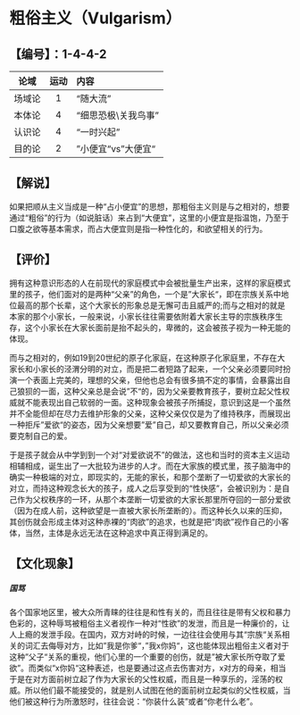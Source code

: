 # 粗俗主义（Vulgarism）
## 【编号】：1-4-4-2
| 论域 | 运动           | 内容 |
|:----:|:----------------:|:-----|
| 场域论   |1 |  “随大流”  |
| 本体论   | 4|  “细思恐极\关我鸟事”  |
| 认识论   |4 |  “一时兴起”  |
| 目的论   | 2|  ”小便宜“vs”大便宜“  |

## 【解说】
如果把顺从主义当成是一种“占小便宜”的思想，那粗俗主义则是与之相对的，想要通过“粗俗”的行为（如说脏话）来占到“大便宜”，这里的小便宜是指温饱，乃至于口腹之欲等基本需求，而占大便宜则是指一种性化的，和欲望相关的行为。
## 【评价】
拥有这种意识形态的人在前现代的家庭模式中会被批量生产出来，这样的家庭模式里的孩子，他们面对的是两种“父亲”的角色，一个是”大家长“，即在宗族关系中地位最高的那个长辈，这个大家长的形象总是无懈可击且威严的;而与之相对的就是本家的那个小家长，一般来说，小家长往往需要依附着大家长主导的宗族秩序生存，这个小家长在大家长面前是抬不起头的，卑微的，这会被孩子视为一种无能的体现。

而与之相对的，例如19到20世纪的原子化家庭，在这种原子化家庭里，不存在大家长和小家长的泾渭分明的对立，而是把二者短路了起来，一个父亲必须要同时扮演一个表面上完美的，理想的父亲，但他也总会有很多搞不定的事情，会暴露出自己狼狈的一面，这种父亲总是会说”不“的，因为父亲要教育孩子，要树立起父性权威就不能表现出自己软弱的一面。这种现象会被孩子所捕捉，意识到这是一个虽然并不全能但却在尽力去维护形象的父亲，这种父亲仅仅是为了维持秩序，而展现出一种拒斥”爱欲“的姿态，因为父亲想要”爱”自己，却又要教育自己，所以父亲必须要克制自己的爱。

于是孩子就会从中学到到一个对“对爱欲说不”的做法，这也和当时的资本主义运动相辅相成，诞生出了一大批较为进步的人才。而在大家族的模式里，孩子脑海中的确实一种极端的对立，即现实的，无能的家长，和那个垄断了一切爱欲的大家长的对立，而持这种观念长大的孩子，成人之后享受到的“性快感”，会被识别为：是自己作为父权秩序的一环，从那个本垄断一切爱欲的大家长那里所夺回的一部分爱欲（因为在成人前，这种欲望是一直被大家长所垄断的）。而这种长久以来的压抑，其创伤就会形成主体对这种赤裸的“肉欲”的追求，也就是把“肉欲”视作自己的小客体，当然，主体是永远无法在这种追求中真正得到满足的。

## 【文化现象】
##### 国骂
各个国家地区里，被大众所青睐的往往是和性有关的，而且往往是带有父权和暴力色彩的，这种辱骂被粗俗主义者视作一种对“性欲”的发泄，而且是一种廉价的，让人上瘾的发泄手段。在国内，双方对峙的时候，一边往往会使用与其“宗族“关系相关的词汇去侮辱对方，比如”我是你爹“，”我x你妈“，这也能体现出粗俗主义者对于这种”父子“关系的重视，他们心里的一个重要的创伤，就是”被大家长所夺取了爱欲”。而类似“x你妈“这种表述，也是要通过这点去伤害对方，x对方的母亲，相当于是在对方面前树立起了作为大家长的父性权威，而且是一种享乐的，淫荡的权威。所以他们最不能接受的，就是别人试图在他的面前树立起类似的父性权威，当他们被这种行为所激怒时，往往会说：“你装什么装”或者“你老什么老”。
